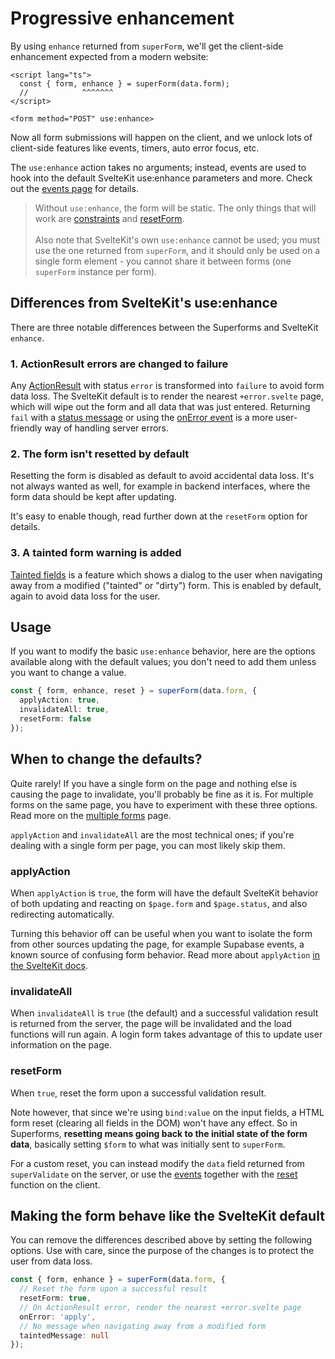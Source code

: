 <script lang="ts">
  import Head from '$lib/Head.svelte'
  import Next from '$lib/Next.svelte'
  import { concepts } from '$lib/navigation/sections'

	export let data;
</script>

# Progressive enhancement

<Head title="Progressive enhancement with use:enhance" />

By using `enhance` returned from `superForm`, we'll get the client-side enhancement expected from a modern website:

```svelte
<script lang="ts">
  const { form, enhance } = superForm(data.form);
  //            ^^^^^^^
</script>

<form method="POST" use:enhance>
```

Now all form submissions will happen on the client, and we unlock lots of client-side features like events, timers, auto error focus, etc.

The `use:enhance` action takes no arguments; instead, events are used to hook into the default SvelteKit use:enhance parameters and more. Check out the [events page](/concepts/events) for details.

> Without `use:enhance`, the form will be static. The only things that will work are [constraints](/concepts/client-validation#constraints) and [resetForm](/concepts/enhance#resetform).<br><br>Also note that SvelteKit's own `use:enhance` cannot be used; you must use the one returned from `superForm`, and it should only be used on a single form element - you cannot share it between forms (one `superForm` instance per form).

## Differences from SvelteKit's use:enhance

There are three notable differences between the Superforms and SvelteKit `enhance`.

### 1. ActionResult errors are changed to failure

Any [ActionResult](https://kit.svelte.dev/docs/types#public-types-actionresult) with status `error` is transformed into `failure` to avoid form data loss. The SvelteKit default is to render the nearest `+error.svelte` page, which will wipe out the form and all data that was just entered. Returning `fail` with a [status message](/concepts/messages) or using the [onError event](/concepts/events#onerror) is a more user-friendly way of handling server errors.

### 2. The form isn't resetted by default

Resetting the form is disabled as default to avoid accidental data loss. It's not always wanted as well, for example in backend interfaces, where the form data should be kept after updating. 

It's easy to enable though, read further down at the `resetForm` option for details.

### 3. A tainted form warning is added

[Tainted fields](/concepts/tainted) is a feature which shows a dialog to the user when navigating away from a modified ("tainted" or "dirty") form. This is enabled by default, again to avoid data loss for the user.

## Usage

If you want to modify the basic `use:enhance` behavior, here are the options available along with the default values; you don't need to add them unless you want to change a value.

```ts
const { form, enhance, reset } = superForm(data.form, {
  applyAction: true,
  invalidateAll: true,
  resetForm: false
});
```

## When to change the defaults?

Quite rarely! If you have a single form on the page and nothing else is causing the page to invalidate, you'll probably be fine as it is. For multiple forms on the same page, you have to experiment with these three options. Read more on the [multiple forms](/concepts/multiple-forms) page.

`applyAction` and `invalidateAll` are the most technical ones; if you're dealing with a single form per page, you can most likely skip them.

### applyAction

When `applyAction` is `true`, the form will have the default SvelteKit behavior of both updating and reacting on `$page.form` and `$page.status`, and also redirecting automatically.

Turning this behavior off can be useful when you want to isolate the form from other sources updating the page, for example Supabase events, a known source of confusing form behavior. Read more about `applyAction` [in the SvelteKit docs](https://kit.svelte.dev/docs/form-actions#progressive-enhancement-applyaction).

### invalidateAll

When `invalidateAll` is `true` (the default) and a successful validation result is returned from the server, the page will be invalidated and the load functions will run again. A login form takes advantage of this to update user information on the page.

### resetForm

When `true`, reset the form upon a successful validation result.

Note however, that since we're using `bind:value` on the input fields, a HTML form reset (clearing all fields in the DOM) won't have any effect. So in Superforms, **resetting means going back to the initial state of the form data**, basically setting `$form` to what was initially sent to `superForm`.

For a custom reset, you can instead modify the `data` field returned from `superValidate` on the server, or use the [events](/concepts/events) together with the [reset](/api#superform-return-type) function on the client.

## Making the form behave like the SvelteKit default

You can remove the differences described above by setting the following options. Use with care, since the purpose of the changes is to protect the user from data loss.

```ts
const { form, enhance } = superForm(data.form, {
  // Reset the form upon a successful result
  resetForm: true,
  // On ActionResult error, render the nearest +error.svelte page
  onError: 'apply',
  // No message when navigating away from a modified form
  taintedMessage: null
});
```

<Next section={concepts} />
